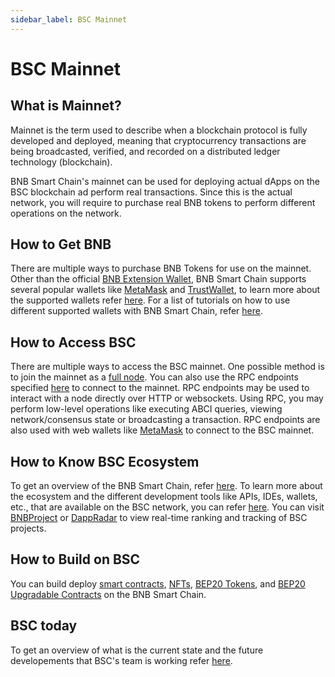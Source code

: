 ```yaml
---
sidebar_label: BSC Mainnet
---
```


# BSC Mainnet

## What is Mainnet?
Mainnet is the term used to describe when a blockchain protocol is fully developed and deployed, meaning that cryptocurrency transactions are being broadcasted, verified, and recorded on a distributed ledger technology (blockchain). 

BNB Smart Chain's mainnet can be used for deploying actual dApps on the BSC blockchain ad perform real transactions. Since this is the actual network, you will require to purchase real BNB tokens to perform different operations on the network. 

## How to Get BNB
There are multiple ways to purchase BNB Tokens for use on the mainnet. Other than the official [BNB Extension Wallet](binance.md), BNB Smart Chain supports several popular wallets like [MetaMask](wallet/metamask.md) and [TrustWallet](wallet/trustwallet.md), to learn more about the supported wallets refer [here](Wallet.md). For a list of tutorials on how to use different supported wallets with BNB Smart Chain, refer [here](wallets/wallet-tutorial-overview). 

## How to Access BSC
There are multiple ways to access the BSC mainnet. One possible method is to join the mainnet as a [full node](validator/guideline-mainnet.md). You can also use the RPC endpoints specified [here](rpc.md) to connect to the mainnet. RPC endpoints may be used to interact with a node directly over HTTP or websockets. Using RPC, you may perform low-level operations like executing ABCI queries, viewing network/consensus state or broadcasting a transaction. RPC endpoints are also used with web wallets like [MetaMask](wallet/metamask.md) to connect to the BSC mainnet.

## How to Know BSC Ecosystem
To get an overview of the BNB Smart Chain, refer [here](learn/intro.md). To learn more about the ecosystem and the different development tools like APIs, IDEs, wallets, etc., that are available on the BSC network, you can refer [here](learn/ecosystem.md). You can visit [BNBProject](https://bnbproject.org/#/) or [DappRadar](https://dappradar.com/rankings/protocol/binance-smart-chain) to view real-time ranking and tracking of BSC projects.

## How to Build on BSC
You can build deploy [smart contracts](remix.md), [NFTs](nft-metadata-standard.md), [BEP20 Tokens](BEP20.md), and [BEP20 Upgradable Contracts](proxy.md) on the BNB Smart Chain.

## BSC today
To get an overview of what is the current state and the future developements that BSC's team is working refer [here](dev-outlook-2022.md).
